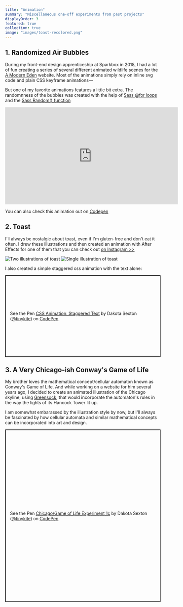 ```yaml
---
title: "Animation"
summary: "Miscellaneous one-off experiments from past projects"
displayOrder: 3
featured: true
collection: true
image: "images/toast-recolored.png"
---
```


## 1. Randomized Air Bubbles

During my front-end design apprenticeship at Sparkbox in 2018, I had a lot of fun creating a series of several different animated wildlife scenes for the [A Modern Eden](https://amoderneden.netlify.app/) website. Most of the animations simply rely on inline svg code and plain CSS keyframe animations—

But one of my favorite animations features a little bit extra. The randomnness of the bubbles was created with the help of [Sass @for loops](http://thesassway.com/intermediate/if-for-each-while#for) and the [Sass Random() function](https://blog.codepen.io/2013/08/26/random-function-in-sass/)

<div class="fluid-video">
<iframe width="560" height="315" src="https://www.youtube.com/embed/5JPAlq2jhpw" frameborder="0" allow="autoplay; encrypted-media" allowfullscreen></iframe>
</div>

You can also check this animation out on [Codepen](https://codepen.io/tinykite/pen/VRgqLz)

## 2. Toast

I'll always be nostalgic about toast, even if I'm gluten-free and don't eat it often. I drew these illustrations and then created an animation with After Effects for one of them that you can check out [on Instagram >>](https://www.instagram.com/p/BcxgEW1FmJk/?taken-by=tinykitelab)

![Two illustrations of toast](/images/toast-thumb.png)
![Single illustration of toast](/images/toast-double.png)

I also created a simple staggered css animation with the text alone:

<p class="codepen" data-height="265" data-theme-id="dark" data-default-tab="result" data-user="tinykite" data-slug-hash="rrROdr" data-preview="true" style="height: 265px; box-sizing: border-box; display: flex; align-items: center; justify-content: center; border: 2px solid; margin: 1em 0; padding: 1em;" data-pen-title="CSS Animation: Staggered Text">
  <span>See the Pen <a href="https://codepen.io/tinykite/pen/rrROdr">
  CSS Animation: Staggered Text</a> by Dakota Sexton (<a href="https://codepen.io/tinykite">@tinykite</a>)
  on <a href="https://codepen.io">CodePen</a>.</span>
</p>
<script async src="https://static.codepen.io/assets/embed/ei.js"></script>

## 3. A Very Chicago-ish Conway's Game of Life

My brother loves the mathematical concept/cellular automaton known as Conway's Game of Life. And while working on a website for him several years ago, I decided to create an animated illustration of the Chicago skyline, using [Greensock](https://greensock.com/), that would incorporate the automaton's rules in the way the lights of its Hancock Tower lit up.

I am somewhat embarassed by the illustration style by now, but I'll always be fascinated by how cellular automata and similar mathematical concepts can be incorporated into art and design.

<p class="codepen" data-height="559" data-theme-id="dark" data-default-tab="result" data-user="tinykite" data-slug-hash="bBwVLx" data-preview="true" style="height: 559px; box-sizing: border-box; display: flex; align-items: center; justify-content: center; border: 2px solid; margin: 1em 0; padding: 1em;" data-pen-title="Chicago/Game of Life Experiment 1c">
  <span>See the Pen <a href="https://codepen.io/tinykite/pen/bBwVLx">
  Chicago/Game of Life Experiment 1c</a> by Dakota Sexton (<a href="https://codepen.io/tinykite">@tinykite</a>)
  on <a href="https://codepen.io">CodePen</a>.</span>
</p>
<script async src="https://static.codepen.io/assets/embed/ei.js"></script>
